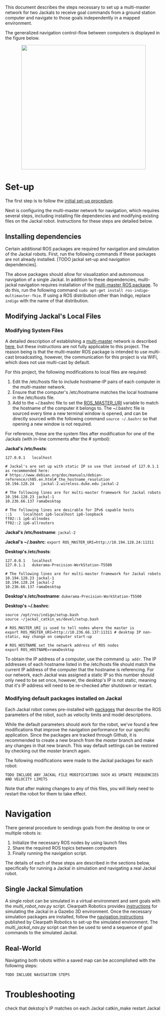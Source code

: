 This document describes the steps necessary to set up a multi-master network for two Jackals to receive goal commands from a ground station computer and navigate to those goals independently in a mapped environment.

The generalized navigation control-flow between computers is displayed in the figure below. 
  
<p align="center">
    <img src="https://github.com/RCConnolly/Jackal_Velodyne_Duke/wiki/images/comm_control_flow.png" width="400">
 </p>

# Set-up

The first step is to follow the [initial set-up procedure](../../../#jackal-initial-setup).

Next is configuring the multi-master network for navigation, which requires several steps, including installing file dependencies and modifying existing files on the Jackal robot.  Instructions for these steps are detailed below.

## Installing dependencies

Certain additional ROS packages are required for navigation and simulation of the Jackal robots. First, run the following commands if these packages are not already installed. [TODO jackal set-up and navigation dependencies].

The above packages should allow for visualization and autonomous navigation of a single Jackal. In addition to these dependencies, multi-jackal navigation requires installation of the [multi-master ROS package](http://wiki.ros.org/multimaster_fkie). To do this, run the following command `sudo apt-get install ros-indigo-multimaster-fkie`. If using a ROS distribution other than Indigo, replace `indigo` with the name of that distribution.

## Modifying Jackal's Local Files

### Modifying System Files

A detailed description of establishing a [multi-master](http://wiki.ros.org/multimaster_fkie) network is described [here](http://www.iri.upc.edu/files/scidoc/1607-Multi-master-ROS-systems.pdf), but these instructions are not fully applicable to this project. The reason being is that the multi-master ROS package is intended to use multi-cast broadcasting, however, the communication for this project is via WiFi, which does not use multi-cast by default.

For this project, the following modifications to local files are required:

 1. Edit the /etc/hosts file to include hostname-IP pairs of each computer in the multi-master network.
 2. Ensure that the computer's /etc/hostname matches the local hostname in the /etc/hosts file.
 3. Add to the ~/.bashrc file to set the [ROS_MASTER_URI](http://wiki.ros.org/ROS/EnvironmentVariables#ROS_MASTER_URI) variable to match the hostname of the computer it belongs to. The ~/.bashrc file is sourced every time a new terminal window is opened, and can be directly sourced with the following command `source ~/.bashrc` so that opening a new window is not required.

For reference, these are the system files after modification for one of the Jackals (with in-line comments after the # symbol):

**Jackal's /etc/hosts**:
```
127.0.0.1	localhost

# Jackal's are set up with static IP so use that instead of 127.0.1.1 as recommended here:
# https://www.debian.org/doc/manuals/debian-reference/ch05.en.html#_the_hostname_resolution
10.194.128.24 	jackal-2.wireless.duke.edu jackal-2

# The following lines are for multi-master framework for Jackal robots
10.194.128.23 jackal-1
10.236.66.137 ramaDesktop

# The following lines are desirable for IPv6 capable hosts
::1     localhost ip6-localhost ip6-loopback
ff02::1 ip6-allnodes
ff02::2 ip6-allrouters
```

**Jackal's /etc/hostname**:
`jackal-2`

**Jackal's ~/.bashrc**:
`export ROS_MASTER_URI=http://10.194.128.24:11311`

**Desktop's /etc/hosts**:
```
127.0.0.1	localhost
127.0.1.1	dukerama-Precision-WorkStation-T5500

# The following lines are for multi-master framework for Jackal robots
10.194.128.23 jackal-1
10.194.128.24 jackal-2
10.236.66.137 ramaDesktop
```
**Desktop's /etc/hostname**:
`dukerama-Precision-WorkStation-T5500`

**Desktop's ~/.bashrc**:
```
source /opt/ros/indigo/setup.bash
source ~/jackal_catkin_ws/devel/setup.bash

# ROS_MASTER_URI is used to tell nodes where the master is
export ROS_MASTER_URI=http://10.236.66.137:11311 # desktop IP non-static, may change on computer start-up

# ROS_HOSTNAME set the network address of ROS nodes
export ROS_HOSTNAME=ramaDesktop
```

To obtain the IP address of a computer, use the command `ip addr`. The IP addresses of each hostname listed in the /etc/hosts file should match the current IP address of the computer that the hostname is referencing. For our network, each Jackal was assigned a static IP so this number should only need to be set once, however, the desktop's IP is not static, meaning that it's IP address will need to be re-checked after shutdown or restart.

### Modifying default packages installed on Jackal

Each Jackal robot comes pre-installed with [packages](https://github.com/jackal/jackal) that describe the ROS parameters of the robot, such as velocity limits and model descriptions.

While the default parameters should work for the robot, we've found a few modifications that improve the navigation performance for our specific application. Since the packages are tracked through Github, it is recommended to create a new branch from the _master_ branch and make any changes in that new branch. This way default settings can be restored by checking out the _master_ branch again.

The following modifications were made to the Jackal packages for each robot:

`TODO INCLUDE ANY JACKAL FILE MODIFICATIONS SUCH AS UPDATE FREQUENCIES AND VELOCITY LIMITS`

Note that after making changes to any of this files, you will likely need to restart the robot for them to take effect.

# Navigation

There general procedure to sendings goals from the desktop to one or multiple robots is:
1.  Initialize the necessary ROS nodes by using launch files
2. Share the required ROS topics between computers
3. Finally running the navigation script.

The details of each of these steps are described in the sections below, specifically for running a Jackal in simulation and navigating a real Jackal robot.

## Single Jackal Simulation

A single robot can be simulated in a virtual environment and sent goals with the _multi_robot_nav.py_ script. Clearpath Robotics provides [instructions](http://www.clearpathrobotics.com/assets/guides/jackal/simulation.html) for simulating the Jackal in a Gazebo 3D environment. Once the necessary simulation packages are installed, follow the [navigation instructions](http://www.clearpathrobotics.com/assets/guides/jackal/navigation.html) published by Clearpath Robotics to set-up the simulated environment. The _multi_jackal_nav.py_ script can then be used to send a sequence of goal commands to the simulated Jackal.

## Real-World

Navigating both robots within a saved map can be accomplished with the following steps:

`TODO INCLUDE NAVIGATION STEPS`


# Troubleshooting

check that dekstop's IP matches on each Jackal
catkin_make
restart Jackal
